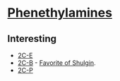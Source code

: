 # [Phenethylamines](https://psychonautwiki.org/w/index.php?title=Phenethylamine)
## Interesting
- [2C-E](https://psychonautwiki.org/wiki/2C-E)
- [2C-B](https://psychonautwiki.org/wiki/2C-B) - [Favorite of Shulgin](https://www.hipforums.com/forum/threads/alexander-shulgin-says-2c-b-is-his-favorite-trip.274656/).
- [2C-P](https://psychonautwiki.org/wiki/2C-P)